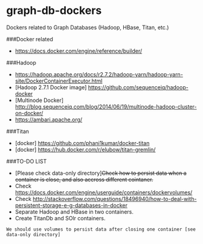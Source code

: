 # graph-db-dockers
Dockers related to Graph Databases (Hadoop, HBase, Titan, etc.)

###Docker related
* https://docs.docker.com/engine/reference/builder/

###Hadoop
* https://hadoop.apache.org/docs/r2.7.2/hadoop-yarn/hadoop-yarn-site/DockerContainerExecutor.html
* [Hadoop 2.7.1 Docker image] https://github.com/sequenceiq/hadoop-docker
* [Multinode Docker] http://blog.sequenceiq.com/blog/2014/06/19/multinode-hadoop-cluster-on-docker/
* https://ambari.apache.org/

###Titan
* [docker] https://github.com/phani1kumar/docker-titan
* [docker] https://hub.docker.com/r/elubow/titan-gremlin/

###TO-DO LIST
* [Please check data-only directory]~~Check how to persist data when a container is close, and also accross different cointaner.~~
* Check https://docs.docker.com/engine/userguide/containers/dockervolumes/
* Check http://stackoverflow.com/questions/18496940/how-to-deal-with-persistent-storage-e-g-databases-in-docker
* Separate Hadoop and HBase in two containers.
* Create TitanDb and SOlr containers.

```
We should use volumes to persist data after closing one container [see data-only directory]
```
